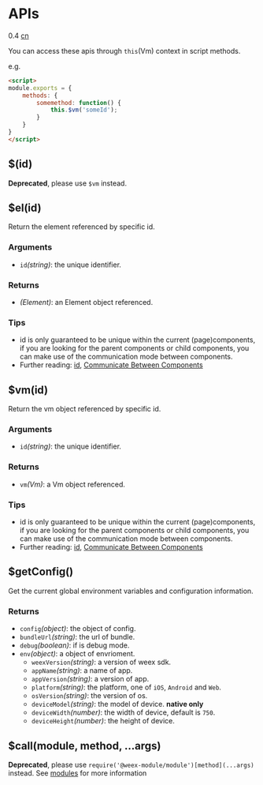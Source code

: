 # APIs
<span class="weex-version">0.4</span>
<a href="https://github.com/weexteam/article/issues/30"  class="weex-translate">cn</a>

You can access these apis through `this`(Vm) context in script methods.

e.g.

```html
<script>
module.exports = {
    methods: {
        somemethod: function() {
            this.$vm('someId');
        }
    }
}
</script>
```

## $(id)

**Deprecated**, please use `$vm` instead.

## $el(id)

Return the element referenced by specific id.

### Arguments

* `id`*(string)*: the unique identifier.

### Returns

* *(Element)*: an Element object referenced.

### Tips
* id is only guaranteed to be unique within the current (page)components, if you are looking for the parent components or child components, you can make use of the communication mode between components.
* Further reading: [id](../syntax/id.md), [Communicate Between Components](../syntax/comm.md)

## $vm(id)

Return the vm object referenced by specific id.

### Arguments

* `id`*(string)*: the unique identifier.

### Returns

* `vm`*(Vm)*: a Vm object referenced.

### Tips
* id is only guaranteed to be unique within the current (page)components, if you are looking for the parent components or child components, you can make use of the communication mode between components.
* Further reading: [id](../syntax/id.md), [Communicate Between Components](../syntax/comm.md)

## $getConfig()

Get the current global environment variables and configuration information.

### Returns

 * `config`*(object)*: the object of config.
 * `bundleUrl`*(string)*: the url of bundle.
 * `debug`*(boolean)*: if is debug mode. 
 * `env`*(object)*: a object of envrioment.
    * `weexVersion`*(string)*: a version of weex sdk.
    * `appName`*(string)*: a name of app.
    * `appVersion`*(string)*: a version of app.
    * `platform`*(string)*: the platform, one of `iOS`, `Android` and `Web`.
    * `osVersion`*(string)*: the version of os.
    * `deviceModel`*(string)*: the model of device. **native only**
    * `deviceWidth`*(number)*: the width of device, default is `750`.
    * `deviceHeight`*(number)*: the height of device.

## $call(module, method, ...args)

**Deprecated**, please use `require('@weex-module/module')[method](...args)` instead. See [modules](../modules/) for more information

